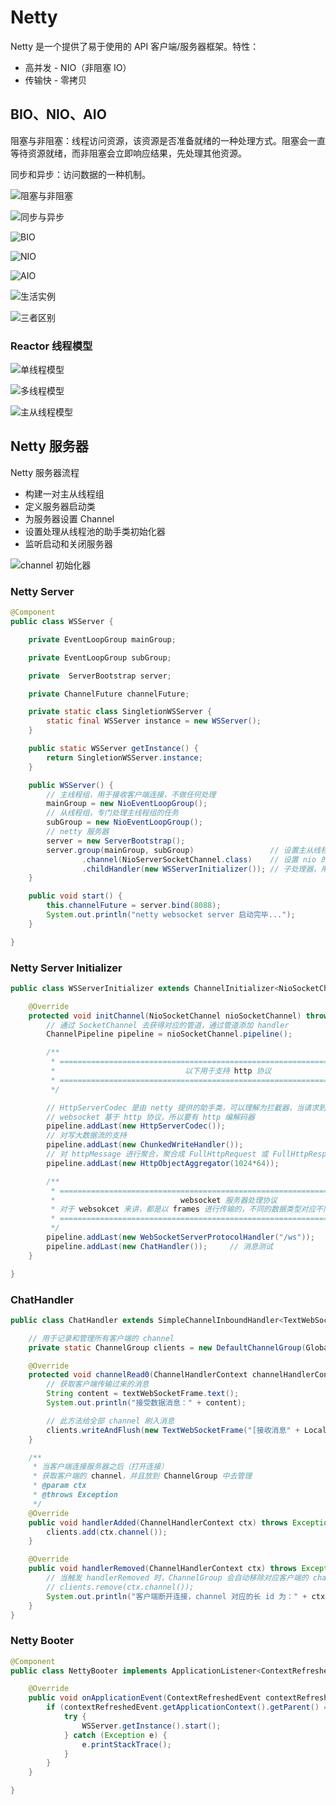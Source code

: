 # Netty

Netty 是一个提供了易于使用的 API 客户端/服务器框架。特性：

- 高并发 - NIO（非阻塞 IO）
- 传输快 - 零拷贝

## BIO、NIO、AIO

阻塞与非阻塞：线程访问资源，该资源是否准备就绪的一种处理方式。阻塞会一直等待资源就绪，而非阻塞会立即响应结果，先处理其他资源。

同步和异步：访问数据的一种机制。

![阻塞与非阻塞](https://raw.githubusercontent.com/chanshiyucx/poi/master/2019/Java%E4%BB%BF%E5%BE%AE%E4%BF%A1%E5%85%A8%E6%A0%88/01_%E9%98%BB%E5%A1%9E%E4%B8%8E%E9%9D%9E%E9%98%BB%E5%A1%9E.png)

![同步与异步](https://raw.githubusercontent.com/chanshiyucx/poi/master/2019/Java%E4%BB%BF%E5%BE%AE%E4%BF%A1%E5%85%A8%E6%A0%88/02_%E5%90%8C%E6%AD%A5%E4%B8%8E%E5%BC%82%E6%AD%A5.png)

![BIO](https://raw.githubusercontent.com/chanshiyucx/poi/master/2019/Java%E4%BB%BF%E5%BE%AE%E4%BF%A1%E5%85%A8%E6%A0%88/03_BIO.png)

![NIO](https://raw.githubusercontent.com/chanshiyucx/poi/master/2019/Java%E4%BB%BF%E5%BE%AE%E4%BF%A1%E5%85%A8%E6%A0%88/04_NIO.png)

![AIO](https://raw.githubusercontent.com/chanshiyucx/poi/master/2019/Java%E4%BB%BF%E5%BE%AE%E4%BF%A1%E5%85%A8%E6%A0%88/05_AIO.png)

![生活实例](https://raw.githubusercontent.com/chanshiyucx/poi/master/2019/Java%E4%BB%BF%E5%BE%AE%E4%BF%A1%E5%85%A8%E6%A0%88/06_%E7%94%9F%E6%B4%BB%E5%AE%9E%E4%BE%8B.png)

![三者区别](https://raw.githubusercontent.com/chanshiyucx/poi/master/2019/Java%E4%BB%BF%E5%BE%AE%E4%BF%A1%E5%85%A8%E6%A0%88/07_%E4%B8%89%E8%80%85%E5%8C%BA%E5%88%AB.png)

### Reactor 线程模型

![单线程模型](https://raw.githubusercontent.com/chanshiyucx/poi/master/2019/Java%E4%BB%BF%E5%BE%AE%E4%BF%A1%E5%85%A8%E6%A0%88/08_%E5%8D%95%E7%BA%BF%E7%A8%8B%E6%A8%A1%E5%9E%8B.png)

![多线程模型](https://raw.githubusercontent.com/chanshiyucx/poi/master/2019/Java%E4%BB%BF%E5%BE%AE%E4%BF%A1%E5%85%A8%E6%A0%88/09_%E5%A4%9A%E7%BA%BF%E7%A8%8B%E6%A8%A1%E5%9E%8B.png)

![主从线程模型](https://raw.githubusercontent.com/chanshiyucx/poi/master/2019/Java%E4%BB%BF%E5%BE%AE%E4%BF%A1%E5%85%A8%E6%A0%88/10_%E4%B8%BB%E4%BB%8E%E7%BA%BF%E7%A8%8B%E6%A8%A1%E5%9E%8B.png)

## Netty 服务器

Netty 服务器流程

- 构建一对主从线程组
- 定义服务器启动类
- 为服务器设置 Channel
- 设置处理从线程池的助手类初始化器
- 监听启动和关闭服务器

![channel 初始化器](https://raw.githubusercontent.com/chanshiyucx/poi/master/2019/Java%E4%BB%BF%E5%BE%AE%E4%BF%A1%E5%85%A8%E6%A0%88/11_channel%20%E5%88%9D%E5%A7%8B%E5%8C%96%E5%99%A8.png)

### Netty Server

```java
@Component
public class WSServer {

    private EventLoopGroup mainGroup;

    private EventLoopGroup subGroup;

    private  ServerBootstrap server;

    private ChannelFuture channelFuture;

    private static class SingletionWSServer {
        static final WSServer instance = new WSServer();
    }

    public static WSServer getInstance() {
        return SingletionWSServer.instance;
    }

    public WSServer() {
        // 主线程组，用于接收客户端连接，不做任何处理
        mainGroup = new NioEventLoopGroup();
        // 从线程组，专门处理主线程组的任务
        subGroup = new NioEventLoopGroup();
        // netty 服务器
        server = new ServerBootstrap();
        server.group(mainGroup, subGroup)                 // 设置主从线程组
                .channel(NioServerSocketChannel.class)    // 设置 nio 的双向通道
                .childHandler(new WSServerInitializer()); // 子处理器，用于处理 subGroup
    }

    public void start() {
        this.channelFuture = server.bind(8088);
        System.out.println("netty websocket server 启动完毕...");
    }

}
```

### Netty Server Initializer

```java
public class WSServerInitializer extends ChannelInitializer<NioSocketChannel> {

    @Override
    protected void initChannel(NioSocketChannel nioSocketChannel) throws Exception {
        // 通过 SocketChannel 去获得对应的管道，通过管道添加 handler
        ChannelPipeline pipeline = nioSocketChannel.pipeline();

        /**
         * ==========================================================================
         *                             以下用于支持 http 协议
         * ==========================================================================
         */

        // HttpServerCodec 是由 netty 提供的助手类，可以理解为拦截器，当请求到服务端做解码，响应到客户端做编码
        // websocket 基于 http 协议，所以要有 http 编解码器
        pipeline.addLast(new HttpServerCodec());
        // 对写大数据流的支持
        pipeline.addLast(new ChunkedWriteHandler());
        // 对 httpMessage 进行聚合，聚合成 FullHttpRequest 或 FullHttpResponse，几乎在 netty 中的编程，都会使用到此 handler
        pipeline.addLast(new HttpObjectAggregator(1024*64));

        /**
         * ============================================================================
         *                            websocket 服务器处理协议
         * 对于 websokcet 来讲，都是以 frames 进行传输的，不同的数据类型对应不同的 frames 也不同
         * ============================================================================
         */
        pipeline.addLast(new WebSocketServerProtocolHandler("/ws"));
        pipeline.addLast(new ChatHandler());     // 消息测试
    }

}
```

### ChatHandler

```java
public class ChatHandler extends SimpleChannelInboundHandler<TextWebSocketFrame> {

    // 用于记录和管理所有客户端的 channel
    private static ChannelGroup clients = new DefaultChannelGroup(GlobalEventExecutor.INSTANCE);

    @Override
    protected void channelRead0(ChannelHandlerContext channelHandlerContext, TextWebSocketFrame textWebSocketFrame) throws Exception {
        // 获取客户端传输过来的消息
        String content = textWebSocketFrame.text();
        System.out.println("接受数据消息：" + content);

        // 此方法给全部 channel 刷入消息
        clients.writeAndFlush(new TextWebSocketFrame("[接收消息" + LocalDateTime.now() + "] " + content));
    }

    /**
     * 当客户端连接服务器之后（打开连接）
     * 获取客户端的 channel，并且放到 ChannelGroup 中去管理
     * @param ctx
     * @throws Exception
     */
    @Override
    public void handlerAdded(ChannelHandlerContext ctx) throws Exception {
        clients.add(ctx.channel());
    }

    @Override
    public void handlerRemoved(ChannelHandlerContext ctx) throws Exception {
        // 当触发 handlerRemoved 时，ChannelGroup 会自动移除对应客户端的 channel，无需手动移除
        // clients.remove(ctx.channel());
        System.out.println("客户端断开连接，channel 对应的长 id 为：" + ctx.channel().id().asLongText());
    }
}
```

### Netty Booter

```java
@Component
public class NettyBooter implements ApplicationListener<ContextRefreshedEvent> {

    @Override
    public void onApplicationEvent(ContextRefreshedEvent contextRefreshedEvent) {
        if (contextRefreshedEvent.getApplicationContext().getParent() == null) {
            try {
                WSServer.getInstance().start();
            } catch (Exception e) {
                e.printStackTrace();
            }
        }
    }

}
```

